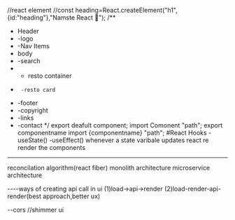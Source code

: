 //react element
//const heading=React.createElement("h1",{id:"heading"},"Namste React  🚀");
/**
 * Header
 *    -logo
 *    -Nav Items
 * body
 * -search
 *   - resto container
 *      -resto card
 * -footer
 *   -copyright
 *  -links
 *  -contact
*/
export deafult component;
import Comonent "path";
export componentname
import {componentname} "path";
#React Hooks
-useState()
-useEffect()
whenever a state varibale updates react re render the components


---
reconcilation algorithm(react fiber)
monolith architecture
microservice architecture


----ways of creating api call in ui
 (1)load->api->render
 (2)load-render-api-render(best approach,better ux)
 
--cors
//shimmer ui
